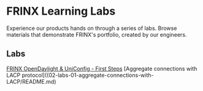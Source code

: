
# FRINX Learning Labs

Experience our products hands on through a series of labs. Browse materials that demonstrate FRINX's portfolio, created by our engineers.

## Labs

[FRINX OpenDaylight & UniConfig - First Steps](01-labs-01-odl-uniconfig-first-steps/README.md)
[Aggregate connections with LACP protocol]((02-labs-01-aggregate-connections-with-LACP/README.md)




